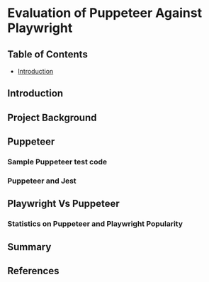 # Evaluation of Puppeteer Against Playwright

## Table of Contents

-   [Introduction](#Introduction)

## Introduction

## Project Background

## Puppeteer

### Sample Puppeteer test code

### Puppeteer and Jest

## Playwright Vs Puppeteer

### Statistics on Puppeteer and Playwright Popularity

## Summary

## References
